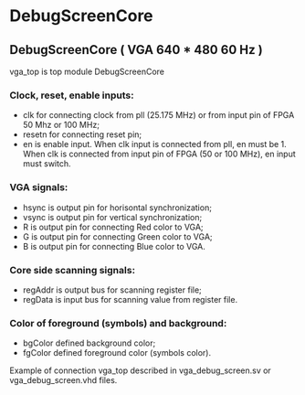 # DebugScreenCore

## DebugScreenCore ( VGA 640 * 480 60 Hz )
vga_top is top module DebugScreenCore

### Clock, reset, enable inputs:
*   clk for connecting clock from pll (25.175 MHz) or from input pin of FPGA 50 Mhz or 100 MHz;
*   resetn for connecting reset pin;
*   en is enable input. When clk input is connected from pll, en must be 1. When clk is connected from input pin of FPGA (50 or 100 MHz), en input must switch.
### VGA signals:
*   hsync is output pin for horisontal synchronization;
*   vsync is output pin for vertical synchronization;
*   R is output pin for connecting Red color to VGA;
*   G is output pin for connecting Green color to VGA;
*   B is output pin for connecting Blue color to VGA.
### Core side scanning signals:
*   regAddr is output bus for scanning register file;
*   regData is input bus for scanning value from register file.
### Color of foreground (symbols) and background:
*   bgColor defined background color;
*   fgColor defined foreground color (symbols color).

Example of connection vga_top described in vga_debug_screen.sv or vga_debug_screen.vhd files.
